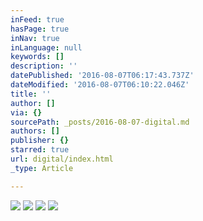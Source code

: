 ```yaml
---
inFeed: true
hasPage: true
inNav: true
inLanguage: null
keywords: []
description: ''
datePublished: '2016-08-07T06:17:43.737Z'
dateModified: '2016-08-07T06:10:22.046Z'
title: ''
author: []
via: {}
sourcePath: _posts/2016-08-07-digital.md
authors: []
publisher: {}
starred: true
url: digital/index.html
_type: Article

---
```

![](https://the-grid-user-content.s3-us-west-2.amazonaws.com/951bb79f-6566-4214-a244-7ff0fbc1a25f.jpg)
![](https://the-grid-user-content.s3-us-west-2.amazonaws.com/943cccbe-bb93-4173-8367-819014cd76d6.png)
![](https://the-grid-user-content.s3-us-west-2.amazonaws.com/61072be9-95a4-4a31-8237-d228018fbcc0.jpg)
![](https://the-grid-user-content.s3-us-west-2.amazonaws.com/41fbb0d5-6fbf-4fd7-800f-f7c69c06de15.jpg)